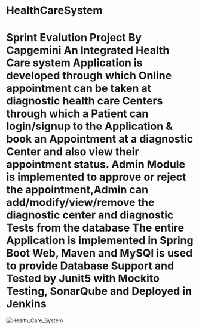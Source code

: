 # HealthCareSystem
Sprint Evalution Project By Capgemini
An Integrated Health Care system Application is developed through which Online appointment can be taken at diagnostic health care Centers through which a Patient can login/signup to the Application & book an Appointment at a diagnostic Center and also view their appointment status. Admin Module is implemented to approve or reject the appointment,Admin can add/modify/view/remove the diagnostic center and diagnostic Tests from the database
The entire Application is implemented in Spring Boot Web, Maven and MySQl is used to provide Database Support and Tested by Junit5 with Mockito Testing, SonarQube and Deployed in Jenkins
============================================================================
![Health_Care_System](https://user-images.githubusercontent.com/78550096/149117833-69d20355-6a34-4080-aa40-05985ff64556.jpg)
